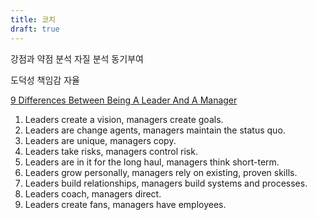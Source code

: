 ```yaml
---
title: 코치
draft: true
---
```



강점과 약점 분석
자질 분석
동기부여

도덕성
책임감
자율

[9 Differences Between Being A Leader And A Manager](https://www.forbes.com/sites/williamarruda/2016/11/15/9-differences-between-being-a-leader-and-a-manager/#5054e3be4609)

1. Leaders create a vision, managers create goals.
2. Leaders are change agents, managers maintain the status quo.
3. Leaders are unique, managers copy.
4. Leaders take risks, managers control risk.
5. Leaders are in it for the long haul, managers think short-term.
6. Leaders grow personally, managers rely on existing, proven skills.
7. Leaders build relationships, managers build systems and processes.
8. Leaders coach, managers direct.
9. Leaders create fans, managers have employees.
